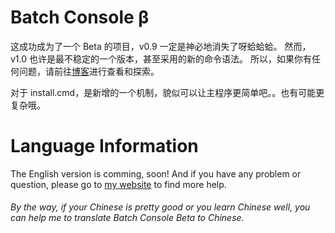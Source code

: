 # Batch Console β
这成功成为了一个 Beta 的项目，v0.9 一定是神必地消失了呀蛤蛤蛤。
然而，v1.0 也许是最不稳定的一个版本，甚至采用的新的命令语法。
所以，如果你有任何问题，请前往[博客](https://o.subilan.win/index.php/batch-console.html/)进行查看和探索。

对于 install.cmd，是新增的一个机制，貌似可以让主程序更简单吧。。也有可能更复杂哦。

# Language Information
The English version is comming, soon!
And if you have any problem or question, please go to [my website](https://o.subilan.win/index.php/batch-console-en.html) to find more help.
###### By the way, if your Chinese is pretty good or you learn Chinese well, you can help me to translate Batch Console Beta to Chinese.

